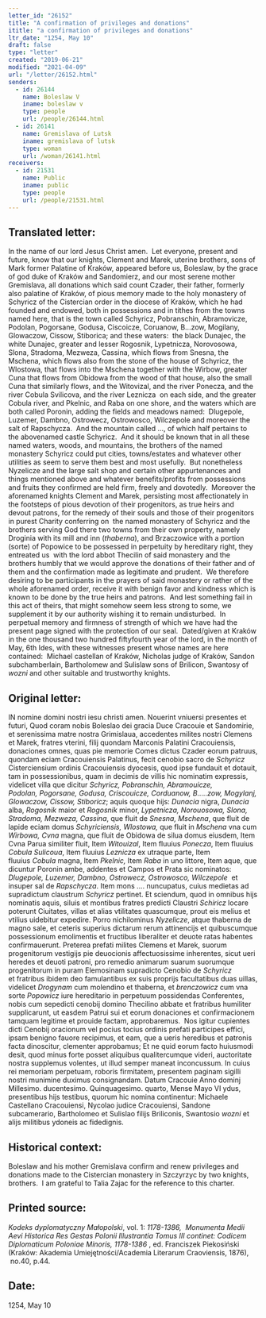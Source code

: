 ```yaml
---
letter_id: "26152"
title: "A confirmation of privileges and donations"
ititle: "a confirmation of privileges and donations"
ltr_date: "1254, May 10"
draft: false
type: "letter"
created: "2019-06-21"
modified: "2021-04-09"
url: "/letter/26152.html"
senders:
  - id: 26144
    name: Boleslaw V
    iname: boleslaw v
    type: people
    url: /people/26144.html
  - id: 26141
    name: Gremislava of Lutsk
    iname: gremislava of lutsk
    type: woman
    url: /woman/26141.html
receivers:
  - id: 21531
    name: Public
    iname: public
    type: people
    url: /people/21531.html
---
```

<h2> Translated letter:</h2><p>In the name of our lord Jesus Christ amen.&nbsp; Let everyone, present and future, know that our knights, Clement and Marek, uterine brothers, sons of Mark former Palatine of Kraków, appeared before us, Boleslaw, by the grace of god duke of Kraków and Sandomierz, and our most serene mother Gremislava, all donations which said count Czader, their father, formerly also palatine of Kraków, of pious memory made to the holy monastery of Schyricz of the Cistercian order in the diocese of Kraków, which he had founded and endowed, both in possessions and in tithes from the towns named here, that is the town called Schyricz, Pobranschin, Abramovicze, Podolan, Pogorsane, Godusa, Ciscoicze, Coruanow, B…zow, Mogilany, Glowaczow, Cissow, Stiborica; and these waters:&nbsp; the black Dunajec, the white Dunajec, greater and lesser Rogosnik, Lypetnicza, Norovosowa, Slona, Stradoma, Mezweza, Cassina, which flows from Snesna, the Mschena, which flows also from the stone of the house of Schyricz, the Wlostowa, that flows into the Mschena together with the Wirbow, greater Cuna that flows from Obidowa from the wood of that house, also the small Cuna that similarly flows, and the Witovizal, and the river Ponecza, and the river Cobula Svilicova, and the river Leznicza&nbsp; on each side, and the greater Cobula river, and Pkelnic, and Raba on one shore, and the waters which are both called Poronin, adding the fields and meadows named:&nbsp; Dlugepole, Luzemer, Dambno, Ostrowecz, Ostrowosco, Wilczepole and moreover the salt of Rapschycza.&nbsp; And the mountain called …, of which half pertains to the abovenamed castle Schyricz.&nbsp; And it should be known that in all these named waters, woods, and mountains, the brothers of the named monastery Schyricz could put cities, towns/estates and whatever other utilities as seem to serve them best and most usefully.&nbsp; But nonetheless Nyzelicze and the large salt shop and certain other appurtenances and things mentioned above and whatever benefits/profits from possessions and fruits they confirmed are held firm, freely and dovotedly.&nbsp; Moreover the aforenamed knights Clement and Marek, persisting most affectionately in the footsteps of pious devotion of their progenitors, as true heirs and devout patrons, for the remedy of their souls and those of their progenitors in purest Charity conferring on&nbsp; the named monastery of Schyricz and the brothers serving God there two towns from their own property, namely Droginia with its mill and inn (<i>thaberna</i>), and Brzaczowice with a portion (sorte) of Popowice to be possessed in perpetuity by hereditary right, they entreated us&nbsp; with the lord abbot Thecilin of said monastery and the brothers humbly that we would approve the donations of their father and of them and the confirmation made as legitimate and prudent.&nbsp; We therefore desiring to be participants in the prayers of said monastery or rather of the whole aforenamed order, receive it with benign favor and kindness which is known to be done by the true heirs and patrons.&nbsp; And lest something fail in this act of theirs, that might somehow seem less strong to some, we supplement it by our authority wishing it to remain undisturbed.&nbsp; In perpetual memory and firmness of strength of which we have had the present page signed with the protection of our seal.&nbsp; Dated/given at Kraków in the one thousand two hundred fiftyfourth year of the lord, in the month of May, 6th Ides, with these witnesses present whose names are here contained:&nbsp; Michael castellan of Kraków, Nicholas judge of Kraków, Sandon subchamberlain, Bartholomew and Sulislaw sons of Brilicon, Swantosy of <i>wozni</i> and other suitable and trustworthy knights.</p><h2 class="mt-4"> Original letter:</h2><p>IN nomine domini nostri iesu christi amen. Nouerint vniuersi presentes et futuri, Quod&nbsp;coram nobis Boleslao dei gracia Duce Cracouie et Sandomirie, et serenissima matre&nbsp;nostra Grimislaua, accedentes milites nostri Clemens et Marek, fratres vterini, filij&nbsp;quondam Marconis Palatini Cracouiensis, donaciones omnes, quas pie memorie&nbsp;Comes dictus Czader eorum patruus, quondam eciam Cracouiensis Palatinus, fecit&nbsp;cenobio sacro de <i>Schyricz</i> Cisterciensium ordinis Cracouiensis dyocesis, quod ipse&nbsp;fundauit et dotauit, tam in possessionibus, quam in decimis de villis hic nominatim&nbsp;expressis, videlicet villa que dicitur <i>Schyricz, Pobranschin, Abramouicze, Podolan,&nbsp;</i><i>Pogorsane, Godusa, Criscouicze, Corduanow, B.....zow, Mogylanj, Glowaczow,&nbsp;</i><i>Cissow, Stiboricz</i>; aquis quoque hijs: <i>Dunacia </i>nigra, <i>Dunacia</i> alba, <i>Rogosnik</i> maior et&nbsp;<i>Rogosnik </i>minor, <i>Lypetnicza, Norouosowa, Slona, Stradoma, Mezweza, Cassina</i>, que&nbsp;fluit de <i>Snesna, Mschena</i>, que fluit de lapide eciam domus <i>Schyriciensis, Wlostowa,&nbsp;</i>que fluit in <i>Mschena </i>vna cum <i>Wirbowa,</i> <i>Cvna</i> magna, que fluit de Obidowa de silua&nbsp;domus eiusdem, Item Cvna Parua similiter fluit, Item <i>Witouizal</i>, Item fluuius <i>Ponecza</i>,&nbsp;Item fluuius <i>Cobula Sulicoua</i>, Item fluuius <i>Leznicza</i> ex utraque parte, Item fluuius&nbsp;<i>Cobula </i>magna, Item <i>Pkelnic,</i> Item <i>Raba </i>in uno littore, Item aque, que dicuntur Poronin&nbsp;ambe, addentes et Campos et Prata sic nominatos: <i>Dlugepole, Luzemer, Dambno,&nbsp;</i><i>Ostrowecz, Ostrowosco, Wilczepole</i> &nbsp;et insuper sal de <i>Rapschycza</i>. Item mons ....&nbsp;nuncupatus, cuius medietas ad supradictum claustrum <i>Schyricz </i>pertinet. Et sciendum,&nbsp;quod in omnibus hijs nominatis aquis, siluis et montibus fratres predicti Claustri <i>Schiricz&nbsp;</i>locare poterunt Ciuitates, villas et alias vtilitates quascumque, prout eis melius et vtilius&nbsp;uidebitur expedire. Porro nichilominus <i>Nyzelicze</i>, atque thaberna de magno sale, et&nbsp;ceteris superius dictarum rerum attinencijs et quibuscumque possessionum emolimentis&nbsp;et fructibus liberaliter et deuote ratas habentes confirmauerunt. Preterea prefati milites&nbsp;Clemens et Marek, suorum progenitorum vestigijs pie deuocionis affectuosissime&nbsp;inherentes, sicut ueri heredes et deuoti patroni, pro remedio animarum suarum&nbsp;suorumque progenitorum in puram Elemosinam supradicto Cenobio de <i>Schyricz</i> et&nbsp;fratribus ibidem deo famulantibus ex suis proprijs facultatibus duas uillas, videlicet&nbsp;<i>Drogynam</i> cum molendino et thaberna, et <i>brenczowicz </i>cum vna sorte <i>Popowicz </i>iure&nbsp;hereditario in perpetuum possidendas Conferentes, nobis cum sepedicti cenobij domino&nbsp;Thecilino abbate et fratribus humiliter supplicarunt, ut easdem Patrui sui et eorum&nbsp;donaciones et confirmacionem tamquam legitime et prouide factam, approbaremus.&nbsp;&nbsp;Nos igitur cupientes dicti Cenobij oracionum vel pocius tocius ordinis prefati participes&nbsp;effici, ipsam benigno fauore recipimus, et eam, que a ueris heredibus et patronis facta&nbsp;dinoscitur, clementer approbamus; Et ne quid eorum facto huiusmodi desit, quod minus&nbsp;forte posset aliquibus qualitercumque videri, auctoritate nostra supplemus volentes, ut&nbsp;illud semper maneat inconcussum. In cuius rei memoriam perpetuam, roboris&nbsp;firmitatem, presentem paginam sigilli nostri munimine duximus consignandam. Datum&nbsp;Cracouie Anno dominj Millesimo. ducentesimo. Quinquagesimo. quarto, Mense Mayo&nbsp;VI ydus, presentibus hijs testibus, quorum hic nomina continentur: Michaele Castellano&nbsp;Cracouiensi, Nycolao judice Cracouiensi, Sandone subcamerario, Bartholomeo et&nbsp;Sulislao filijs Briliconis, Swantosio <i>wozni</i> et alijs militibus ydoneis ac fidedignis.&nbsp;</p><h2 class="mt-4"> Historical context:</h2><p>Boleslaw and his&nbsp;mother Gremislava confirm and renew privileges and donations made to the Cistercian&nbsp;monastery in Szczyrzyc by two knights, brothers.&nbsp;&nbsp;I am grateful to Talia Zajac for the reference to this charter.</p><h2 class="mt-4"> Printed source:</h2><p><i><span>Kodeks dyplomatyczny Małopolski</span></i><span>, vol. 1: <i>1178-1386, </i>&nbsp;<i>Monumenta Medii Aevi Historica Res Gestas Polonii Illustrantia Tomus III continet: Codicem Diplomaticum Poloniae Minoris, 1178-1386</i> , ed. Franciszek Piekosiński (Kraków: Akademia Umiejętności/Academia Literarum Craoviensis, 1876), &nbsp;no.40, p.44.&nbsp;&nbsp;</span></p><h2 class="mt-4"> Date:</h2>1254, May 10